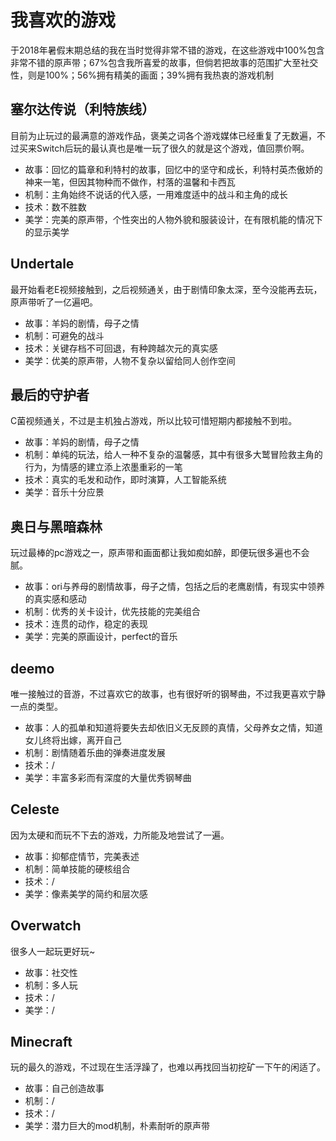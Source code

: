 # 我喜欢的游戏

于2018年暑假末期总结的我在当时觉得非常不错的游戏，在这些游戏中100%包含非常不错的原声带；67%包含我所喜爱的故事，但倘若把故事的范围扩大至社交性，则是100%；56%拥有精美的画面；39%拥有我热衷的游戏机制

## 塞尔达传说（利特族线）

目前为止玩过的最满意的游戏作品，褒美之词各个游戏媒体已经重复了无数遍，不过买来Switch后玩的最认真也是唯一玩了很久的就是这个游戏，值回票价啊。

- 故事：回忆的篇章和利特村的故事，回忆中的坚守和成长，利特村英杰傲娇的神来一笔，但因其物种而不做作，村落的温馨和卡西瓦
- 机制：主角始终不说话的代入感，一用难度适中的战斗和主角的成长
- 技术：数不胜数
- 美学：完美的原声带，个性突出的人物外貌和服装设计，在有限机能的情况下的显示美学

## Undertale

最开始看老E视频接触到，之后视频通关，由于剧情印象太深，至今没能再去玩，原声带听了一亿遍吧。

- 故事：羊妈的剧情，母子之情
- 机制：可避免的战斗
- 技术：关键存档不可回退，有种跨越次元的真实感
- 美学：优美的原声带，人物不复杂以留给同人创作空间

## 最后的守护者

C菌视频通关，不过是主机独占游戏，所以比较可惜短期内都接触不到啦。

- 故事：羊妈的剧情，母子之情
- 机制：单纯的玩法，给人一种不复杂的温馨感，其中有很多大鹫冒险救主角的行为，为情感的建立添上浓墨重彩的一笔
- 技术：真实的毛发和动作，即时演算，人工智能系统
- 美学：音乐十分应景

## 奥日与黑暗森林

玩过最棒的pc游戏之一，原声带和画面都让我如痴如醉，即便玩很多遍也不会腻。

- 故事：ori与养母的剧情故事，母子之情，包括之后的老鹰剧情，有现实中领养的真实感和感动
- 机制：优秀的关卡设计，优先技能的完美组合
- 技术：连贯的动作，稳定的表现
- 美学：完美的原画设计，perfect的音乐

## deemo

唯一接触过的音游，不过喜欢它的故事，也有很好听的钢琴曲，不过我更喜欢宁静一点的类型。

- 故事：人的孤单和知道将要失去却依旧义无反顾的真情，父母养女之情，知道女儿终将出嫁，离开自己
- 机制：剧情随着乐曲的弹奏进度发展
- 技术：/
- 美学：丰富多彩而有深度的大量优秀钢琴曲

## Celeste

因为太硬和而玩不下去的游戏，力所能及地尝试了一遍。

- 故事：抑郁症情节，完美表述
- 机制：简单技能的硬核组合
- 技术：/
- 美学：像素美学的简约和层次感

## Overwatch

很多人一起玩更好玩~

- 故事：社交性
- 机制：多人玩
- 技术：/
- 美学：/

## Minecraft

玩的最久的游戏，不过现在生活浮躁了，也难以再找回当初挖矿一下午的闲适了。

- 故事：自己创造故事
- 机制：/
- 技术：/
- 美学：潜力巨大的mod机制，朴素耐听的原声带